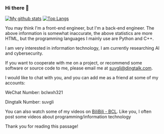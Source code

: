 ### Hi there 👋

[![My github stats](https://github-readme-stats.vercel.app/api?username=ljy-002&show_icons=true)](https://github.com/anuraghazra/github-readme-stats) [![Top Langs](https://github-readme-stats.vercel.app/api/top-langs/?username=ljy-002)](https://github.com/anuraghazra/github-readme-stats)

You may think I'm a front-end engineer, but I'm a back-end engineer.
The above information is somewhat inaccurate, the above statistics are more HTML, but the programming languages I mainly use are Python and C++.

I am very interested in information technology, I am currently researching AI and cybersecurity.

If you want to cooperate with me on a project, or recommend some software or source code to me, please email me at suvgli@dingtalk.com.

I would like to chat with you, and you can add me as a friend at some of my accounts:

WeChat Number: bclwxh321

Dingtalk Number: suvgli

You can also watch some of my videos on [BiliBili - BCL](https://space.bilibili.com/1543403511). Like you, I often post some videos about programming/information technology

Thank you for reading this passage!
